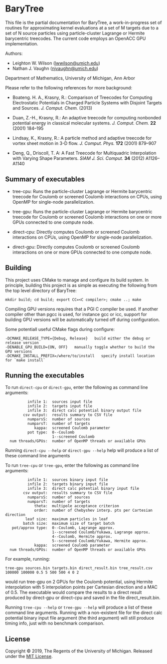 BaryTree
========

   This file is the partial documentation for BaryTree, 
   a work-in-progress set of routines for approximating kernel evaluations 
   at a set of M targets due to a set of N source particles using 
   particle-cluster Lagrange or Hermite barycentric treecodes.
   The current code employs an OpenACC GPU implementation.


   Authors:  
   - Leighton W. Wilson  (lwwilson@umich.edu) 
   - Nathan J. Vaughn  (njvaughn@umich.edu) 
   
   Department of Mathematics,
   University of Michigan, Ann Arbor
   

   Please refer to the following references for more background:
		
   - Boateng. H. A., Krasny, R.: Comparison of Treecodes for
            Computing Electrostatic Potentials in Charged Particle 
	    Systems with Disjoint Targets and Sources.
            _J. Comput. Chem._ (2013)	 

   - Duan, Z.-H., Krasny, R.: An adaptive treecode for computing
            nonbonded potential energy in classical molecular systems.
            _J. Comput. Chem._ __22__ (2001) 184–195
 
   - Lindsay, K., Krasny, R.: A particle method and adaptive treecode
            for vortex sheet motion in 3-D flow. _J. Comput. Phys._ __172__
            (2001) 879–907

   - Deng, Q., Driscoll, T. A: A Fast Treecode for Multiquadric 
            Interpolation with Varying Shape Parameters.
            _SIAM J. Sci. Comput._ __34__ (2012) A1126–A1140



Summary of executables
----------------------
- tree-cpu:    Runs the particle-cluster Lagrange or Hermite barycentric
              treecode for Coulomb or screened Coulomb interactions on
              CPUs, using OpenMP for single-node parallelization.
	     
- tree-gpu:    Runs the particle-cluster Lagrange or Hermite barycentric
              treecode for Coulomb or screened Coulomb interactions on
              one or more GPUs connected to one compute node.
	     
- direct-cpu:  Directly computes Coulomb or screened Coulomb interactions
              on CPUs, using OpenMP for single-node parallelization.

- direct-gpu:  Directly computes Coulomb or screened Coulomb interactions
              on one or more GPUs connected to one compute node.
  

                     
Building
------------------------------
This project uses CMake to manage and configure its build system. In principle, 
building this project is as simple as executing the following from the top level
directory of BaryTree:

    mkdir build; cd build; export CC=<C compiler>; cmake ..; make

Compiling GPU versions requires that a PGI C compiler be used. If another compiler
other than pgcc is used, for instance gcc or icc, support for building GPU versions
will be automatically turned off during configuration.

Some potentiall useful CMake flags during configure:

    -DCMAKE_RELEASE_TYPE={Debug, Release}   build either the debug or release version
    -DENABLE_GPU_BUILD={ON, OFF}   manually toggle whether to build the GPU versions
    -DCMAKE_INSTALL_PREFIX=/where/to/install   specify install location for `make install`
    

    
	      
   
   
              
                                                     
Running the executables
-----------------------
To run `direct-cpu` or `direct-gpu`, enter the following as command line arguments:

              infile 1:  sources input file 
              infile 2:  targets input file 
              infile 3:  direct calc potential binary output file 
            csv output:  results summary to CSV file
              numparsS:  number of sources 
              numparsT:  number of targets 
                 kappa:  screened Coulomb parameter 
              pot type:  0--Coulomb
                         1--screened Coulomb 
      num threads/GPUs:  number of OpenMP threads or available GPUs

Running `direct-cpu --help` or `direct-gpu --help` help will produce a list of these command
line arguments

To run `tree-cpu` or `tree-gpu`, enter the following as command line arguments:

              infile 1:  sources binary input file
              infile 2:  targets binary input file
              infile 3:  direct calc potential binary input file 
            csv output:  results summary to CSV file 
              numparsS:  number of sources 
              numparsT:  number of targets 
                 theta:  multipole acceptance criterion 
                 order:  number of Chebyshev interp. pts per Cartesian direction 
             leaf size:  maximum particles in leaf 
            batch size:  maximum size of target batch 
       pot/approx type:  0--Coulomb, Lagrange approx.
                         1--screened Coulomb/Yukawa, Lagrange approx.
                         4--Coulomb, Hermite approx.
                         5--screened Coulomb/Yukawa, Hermite approx.
                 kappa:  screened Coulomb parameter 
      num threads/GPUs:  number of OpenMP threads or available GPUs

For example, running:

    tree-gpu sources.bin targets.bin direct_result.bin tree_result.csv 100000 100000 0.5 5 500 500 4 0 2

would run tree-gpu on 2 GPUs for the Coulomb potential, using Hermite interpolation with
5 interpolation points per Cartesian direction and a MAC of 0.5. The executable would 
compare the results to a direct result produced by direct-gpu or direct-cpu and saved in
the file direct\_result.bin. 

Running `tree-cpu --help` or `tree-gpu --help` will produce a list of these command line arguments.
Running with a non-existent file for the direct calc potential binary input file argument (the third
argument) will still produce timing info, just with no benchmark comparison.



License
-------
Copyright © 2019, The Regents of the University of Michigan. Released under the [MIT License](LICENSE).
